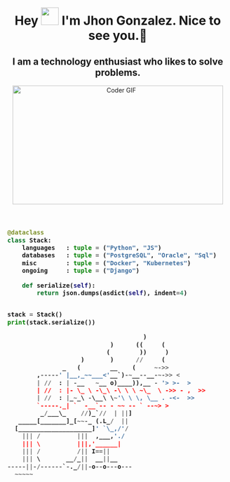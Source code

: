 <!-- Zero width character is used to put extra blank lines before and after code -->
<h1 align="center">Hey <img src="https://raw.githubusercontent.com/ShahriarShafin/ShahriarShafin/main/Assets/hi.gif" width="40px"/> I'm Jhon Gonzalez. Nice to see you.🤗</h1>
<h2 align="center">I am a technology enthusiast who likes to solve problems.</h2>
<p align="center"><img src="https://media.giphy.com/media/11kEuHSQAXXiGQ/giphy.gif" alt="Coder GIF" width="480" height="271">
<h3>

```python
​

@dataclass
class Stack:
    languages   : tuple = ("Python", "JS")
    databases   : tuple = ("PostgreSQL", "Oracle", "Sql")
    misc        : tuple = ("Docker", "Kubernetes")
    ongoing     : tuple = ("Django")

    def serialize(self):
        return json.dumps(asdict(self), indent=4)


stack = Stack()
print(stack.serialize())

                                     )
                            )      ((     (
                           (        ))     )
                    )       )      //     (
               _   (        __    (     ~->>
        ,-----' |__,_~~___<'__`)-~__--__-~->> <
        | //  : | -__   ~__ o)____)),__ - '> >-  >
        | //  : |- \_ \ -\_\ -\ \ \ ~\_  \ ->> - ,  >>
        | //  : |_~_\ -\__\ \~'\ \ \, \__ . -<-  >>
        `-----._| `  -__`-- - ~~ -- ` --~> >
         _/___\_    //)_`//  | ||]
   _____[_______]_[~~-_ (.L_/  ||
  [____________________]' `\_,/'/
    ||| /          |||  ,___,'./
    ||| \          |||,'______|
    ||| /          /|| I==||
    ||| \       __/_||  __||__
-----||-/------`-._/||-o--o---o---
  ~~~~~
​
```
</h3>
